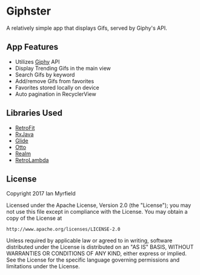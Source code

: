 # Giphster
A relatively simple app that displays Gifs, served by Giphy's API.

## App Features
* Utilizes [Giphy](https://giphy.com/) API
* Display Trending Gifs in the main view
* Search Gifs by keyword
* Add/remove Gifs from favorites
* Favorites stored locally on device
* Auto pagination in RecyclerView

## Libraries Used
* [RetroFit](https://github.com/square/retrofit#retrofit)
* [RxJava](https://github.com/ReactiveX/RxJava#rxjava-reactive-extensions-for-the-jvm)
* [Glide](https://github.com/bumptech/glide#glide)
* [Otto](https://github.com/square/otto#otto---an-event-bus-by-square)
* [Realm](https://realm.io/)
* [RetroLambda](https://github.com/evant/gradle-retrolambda#gradle-retrolambda-plugin)

## License
Copyright 2017 Ian Myrfield

Licensed under the Apache License, Version 2.0 (the "License");
you may not use this file except in compliance with the License.
You may obtain a copy of the License at

    http://www.apache.org/licenses/LICENSE-2.0

Unless required by applicable law or agreed to in writing, software
distributed under the License is distributed on an "AS IS" BASIS,
WITHOUT WARRANTIES OR CONDITIONS OF ANY KIND, either express or implied.
See the License for the specific language governing permissions and
limitations under the License.
